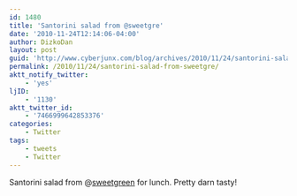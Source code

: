 ```yaml
---
id: 1480
title: 'Santorini salad from @sweetgre'
date: '2010-11-24T12:14:06-04:00'
author: DizkoDan
layout: post
guid: 'http://www.cyberjunx.com/blog/archives/2010/11/24/santorini-salad-from-sweetgre/'
permalink: /2010/11/24/santorini-salad-from-sweetgre/
aktt_notify_twitter:
    - 'yes'
ljID:
    - '1130'
aktt_twitter_id:
    - '7466999642853376'
categories:
    - Twitter
tags:
    - tweets
    - Twitter
---
```


Santorini salad from @[sweetgreen](http://twitter.com/sweetgreen) for lunch. Pretty darn tasty!